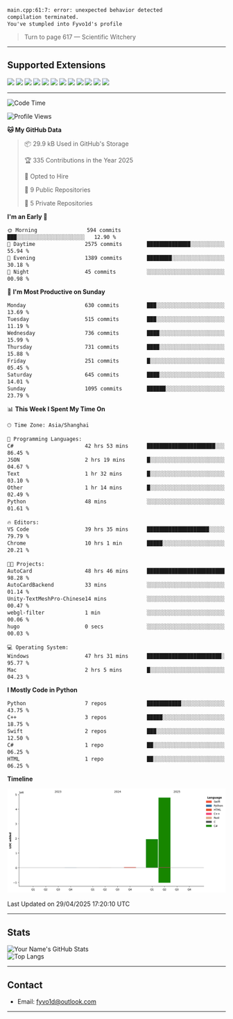 ```
main.cpp:61:7: error: unexpected behavior detected
compilation terminated.
You've stumpled into Fyvo1d's profile
```

> Turn to page 617 — Scientific Witchery

---

## Supported Extensions

<p align="left">
  <img src="https://cdn.jsdelivr.net/gh/devicons/devicon/icons/cplusplus/cplusplus-original.svg" height="40" />
  <img src="https://cdn.jsdelivr.net/gh/devicons/devicon/icons/csharp/csharp-original.svg" height="40" />
  <img src="https://cdn.jsdelivr.net/gh/devicons/devicon/icons/python/python-original.svg" height="40" />
  <img src="https://cdn.jsdelivr.net/gh/devicons/devicon/icons/swift/swift-original.svg" height="40" />
  <img src="https://cdn.jsdelivr.net/gh/devicons/devicon/icons/git/git-original.svg" height="40" />
  <img src="https://cdn.jsdelivr.net/gh/devicons/devicon/icons/vscode/vscode-original.svg" height="40" />
  <img src="https://www.vulkan.org/user/themes/vulkan/images/logo/vulkan-logo.svg" height="40" />
  <img src="https://cdn.jsdelivr.net/gh/devicons/devicon/icons/opengl/opengl-original.svg" height="40" />
  <img src="https://cdn.jsdelivr.net/gh/devicons/devicon/icons/pytorch/pytorch-original.svg" height="40" />
  <img src="https://cdn.jsdelivr.net/gh/devicons/devicon/icons/unity/unity-original.svg" height="40" />
  <img src="https://cdn.jsdelivr.net/gh/devicons/devicon/icons/unrealengine/unrealengine-original.svg" height="40" />
  <img src="https://cdn.jsdelivr.net/gh/devicons/devicon/icons/cmake/cmake-original.svg" height="40" />
</p>


---

<!--START_SECTION:waka-->
![Code Time](http://img.shields.io/badge/Code%20Time-102%20hrs%2034%20mins-blue)

![Profile Views](http://img.shields.io/badge/Profile%20Views-11-blue)

**🐱 My GitHub Data** 

> 📦 29.9 kB Used in GitHub's Storage 
 > 
> 🏆 335 Contributions in the Year 2025
 > 
> 💼 Opted to Hire
 > 
> 📜 9 Public Repositories 
 > 
> 🔑 5 Private Repositories 
 > 
**I'm an Early 🐤** 

```text
🌞 Morning                594 commits         ███░░░░░░░░░░░░░░░░░░░░░░   12.90 % 
🌆 Daytime                2575 commits        ██████████████░░░░░░░░░░░   55.94 % 
🌃 Evening                1389 commits        ████████░░░░░░░░░░░░░░░░░   30.18 % 
🌙 Night                  45 commits          ░░░░░░░░░░░░░░░░░░░░░░░░░   00.98 % 
```
📅 **I'm Most Productive on Sunday** 

```text
Monday                   630 commits         ███░░░░░░░░░░░░░░░░░░░░░░   13.69 % 
Tuesday                  515 commits         ███░░░░░░░░░░░░░░░░░░░░░░   11.19 % 
Wednesday                736 commits         ████░░░░░░░░░░░░░░░░░░░░░   15.99 % 
Thursday                 731 commits         ████░░░░░░░░░░░░░░░░░░░░░   15.88 % 
Friday                   251 commits         █░░░░░░░░░░░░░░░░░░░░░░░░   05.45 % 
Saturday                 645 commits         ████░░░░░░░░░░░░░░░░░░░░░   14.01 % 
Sunday                   1095 commits        ██████░░░░░░░░░░░░░░░░░░░   23.79 % 
```


📊 **This Week I Spent My Time On** 

```text
🕑︎ Time Zone: Asia/Shanghai

💬 Programming Languages: 
C#                       42 hrs 53 mins      ██████████████████████░░░   86.45 % 
JSON                     2 hrs 19 mins       █░░░░░░░░░░░░░░░░░░░░░░░░   04.67 % 
Text                     1 hr 32 mins        █░░░░░░░░░░░░░░░░░░░░░░░░   03.10 % 
Other                    1 hr 14 mins        █░░░░░░░░░░░░░░░░░░░░░░░░   02.49 % 
Python                   48 mins             ░░░░░░░░░░░░░░░░░░░░░░░░░   01.61 % 

🔥 Editors: 
VS Code                  39 hrs 35 mins      ████████████████████░░░░░   79.79 % 
Chrome                   10 hrs 1 min        █████░░░░░░░░░░░░░░░░░░░░   20.21 % 

🐱‍💻 Projects: 
AutoCard                 48 hrs 46 mins      █████████████████████████   98.28 % 
AutoCardBackend          33 mins             ░░░░░░░░░░░░░░░░░░░░░░░░░   01.14 % 
Unity-TextMeshPro-Chinese14 mins             ░░░░░░░░░░░░░░░░░░░░░░░░░   00.47 % 
webgl-filter             1 min               ░░░░░░░░░░░░░░░░░░░░░░░░░   00.06 % 
hugo                     0 secs              ░░░░░░░░░░░░░░░░░░░░░░░░░   00.03 % 

💻 Operating System: 
Windows                  47 hrs 31 mins      ████████████████████████░   95.77 % 
Mac                      2 hrs 5 mins        █░░░░░░░░░░░░░░░░░░░░░░░░   04.23 % 
```

**I Mostly Code in Python** 

```text
Python                   7 repos             ███████████░░░░░░░░░░░░░░   43.75 % 
C++                      3 repos             █████░░░░░░░░░░░░░░░░░░░░   18.75 % 
Swift                    2 repos             ███░░░░░░░░░░░░░░░░░░░░░░   12.50 % 
C#                       1 repo              ██░░░░░░░░░░░░░░░░░░░░░░░   06.25 % 
HTML                     1 repo              ██░░░░░░░░░░░░░░░░░░░░░░░   06.25 % 
```



**Timeline**

![Lines of Code chart](https://raw.githubusercontent.com/FyVoid/FyVoid/main/assets/bar_graph.png)


 Last Updated on 29/04/2025 17:20:10 UTC
<!--END_SECTION:waka-->

---

## Stats

![Your Name's GitHub Stats](https://github-readme-stats.vercel.app/api?username=fyvoid&show_icons=true&theme=tokyonight)  
![Top Langs](https://github-readme-stats.vercel.app/api/top-langs/?username=fyvoid&layout=compact&theme=tokyonight)

---

## Contact

- Email: [fyvo1d@outlook.com](fyvo1d@outlook.com)  

---
